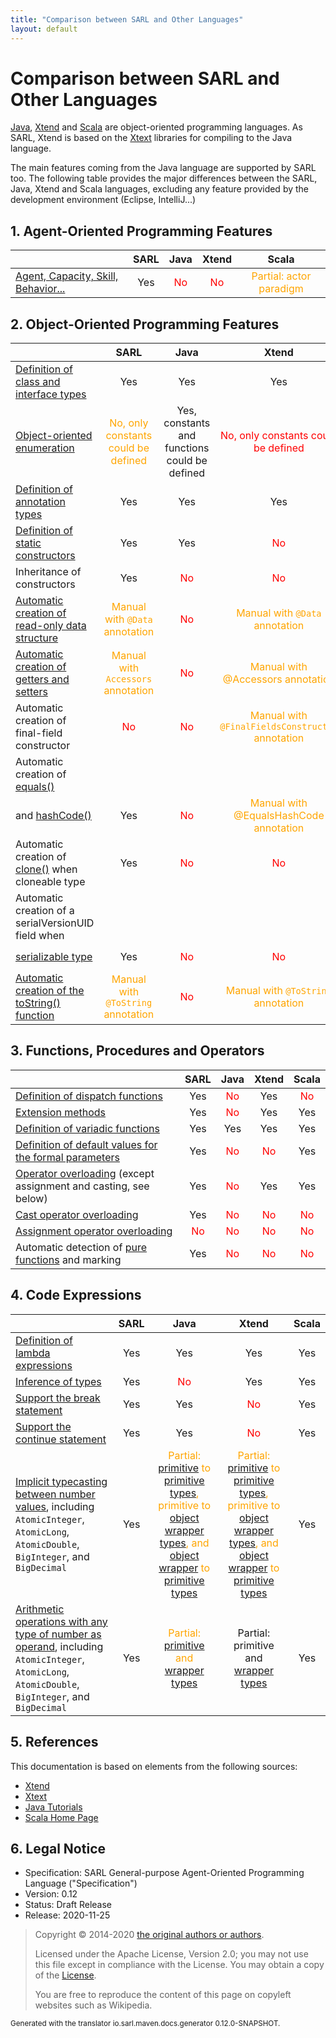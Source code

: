 ```yaml
---
title: "Comparison between SARL and Other Languages"
layout: default
---
```


# Comparison between SARL and Other Languages

<a href="https://en.wikipedia.org/wiki/Java_(programming_language)">Java</a>, [Xtend](https://www.eclipse.org/xtend/) and
[Scala](http://scala-lang.org/) are object-oriented programming languages.
As SARL, Xtend is based on the [Xtext](https://www.eclipse.org/Xtext/) libraries for compiling to the Java language.

The main features coming from the Java language are supported by SARL too. The following table provides the major
differences between the SARL, Java, Xtend and Scala languages, excluding any feature provided by the development
environment (Eclipse, IntelliJ...)

## 1. Agent-Oriented Programming Features

|                                                                               |SARL |Java|Xtend| Scala                   |
|:----------------------------------------------------------------------------- |:---:|:--:|:---:|:-----------------------:|
| [Agent, Capacity, Skill, Behavior...](../index.html#agent-oriented-programming) | Yes | <span style="color: red;">No</span> | <span style="color: red;">No</span>  | <span style="color: orange;">Partial: actor paradigm</span> |



## 2. Object-Oriented Programming Features

|                                                                               |SARL |Java|Xtend| Scala                   |
|:----------------------------------------------------------------------------- |:---:|:--:|:---:|:-----------------------:|
| [Definition of class and interface types](./OOP.html)                           | Yes |Yes | Yes | Yes                     |
| [Object-oriented enumeration](./OOP.html#enumeration)                           | <span style="color: orange;">No, only constants could be defined</span> | Yes, constants and functions could be defined | <span style="color: red;">No, only constants could be defined</span> | Yes, constants and functions could be defined |
| [Definition of annotation types](./OOP.html#annotation-type)                    | Yes |Yes | Yes | Yes                     |
| [Definition of static constructors](./OOP.html#static-constructor-definition)   | Yes | Yes | <span style="color: red;">No</span> | <span style="color: orange;">See companion object</span> |
| Inheritance of constructors                                                   | Yes | <span style="color: red;">No</span> | <span style="color: red;">No</span> | <span style="color: red;">No</span> |
| [Automatic creation of read-only data structure](./general/ActiveAnnotations.html#data) | <span style="color: orange;">Manual with `@Data` annotation</span> | <span style="color: red;">No</span> | <span style="color: orange;">Manual with `@Data` annotation</span>| <span style="color: red;">No</span> |
| [Automatic creation of getters and setters](./general/ActiveAnnotations.html#accessors) | <span style="color: orange;">Manual with `Accessors` annotation</span> | <span style="color: red;">No</span> | <span style="color: orange;">Manual with @Accessors annotation</span> | Yes |
| Automatic creation of final-field constructor                                  | <span style="color: red;">No</span> | <span style="color: red;">No</span> | <span style="color: orange;">Manual with `@FinalFieldsConstructor` annotation</span> | <span style="color: red;">No</span> |
| Automatic creation of [equals()](https://docs.oracle.com/javase/8/docs/api/java/lang/Object.html#equals-java.lang.Object-)
            and [hashCode()](https://docs.oracle.com/javase/8/docs/api/java/lang/Object.html#hashCode--) | Yes | <span style="color: red;">No</span> | <span style="color: orange;">Manual with @EqualsHashCode annotation</span> | Yes, see case class |
| Automatic creation of [clone()](https://docs.oracle.com/javase/8/docs/api/java/lang/Object.html#clone--) when cloneable type | Yes | <span style="color: red;">No</span> | <span style="color: red;">No</span> | Yes |
| Automatic creation of a serialVersionUID field when
        [serializable type](https://docs.oracle.com/javase/8/docs/api/java/io/Serializable.html) | Yes | <span style="color: red;">No</span> | <span style="color: red;">No</span> | <span style="color: orange;">Manual with `@SerialVersionUID`</span> |
| [Automatic creation of the toString() function](./general/ActiveAnnotations.html#tostring) | <span style="color: orange;">Manual with `@ToString` annotation</span> | <span style="color: red;">No</span> | <span style="color: orange;">Manual with `@ToString` annotation</span> | Yes, see case class |



## 3. Functions, Procedures and Operators

|                                                                               |SARL |Java|Xtend| Scala                   |
|:----------------------------------------------------------------------------- |:---:|:--:|:---:|:-----------------------:|
| [Definition of dispatch functions](./general/FuncDecls.html#7-dispatch-function) | Yes | <span style="color: red;">No</span> | Yes | <span style="color: red;">No</span> |
| [Extension methods](./general/Extension.html) | Yes | <span style="color: red;">No</span> | Yes | Yes |
| [Definition of variadic functions](./general/FuncDecls.html#variadic-function) | Yes | Yes | Yes | Yes |
| [Definition of default values for the formal parameters](./general/FuncDecls.html#default-value-for-the-formal-parameters) | Yes | <span style="color: red;">No</span> | <span style="color: red;">No</span> | Yes |
| [Operator overloading](./general/Operators.html#operator-overloading) (except assignment and casting, see below) | Yes | <span style="color: red;">No</span> | Yes | Yes |
| [Cast operator overloading](./general/Cast.html) | Yes | <span style="color: red;">No</span> | <span style="color: red;">No</span> | <span style="color: red;">No</span> |
| [Assignment operator overloading](./general/Operators.html) | <span style="color: red;">No</span> | <span style="color: red;">No</span> | <span style="color: red;">No</span> | <span style="color: red;">No</span> |
| Automatic detection of [pure functions](http://download.eclipse.org/modeling/tmf/xtext/javadoc/2.9/org/eclipse/xtext/xbase/lib/Pure.html) and marking | Yes | <span style="color: red;">No</span> | <span style="color: red;">No</span> | <span style="color: red;">No</span> |



## 4. Code Expressions

|                                                                               |SARL |Java|Xtend| Scala                   |
|:----------------------------------------------------------------------------- |:---:|:--:|:---:|:-----------------------:|
| [Definition of lambda expressions](./general/Lambda.html) | Yes | Yes | Yes | Yes |
| [Inference of types](./general/VarDecls.html#typing) | Yes | <span style="color: red;">No</span> | Yes | Yes |
| [Support the break statement](./general/LoopExpression.html#breaking-a-loop) | Yes | Yes | <span style="color: red;">No</span> | Yes |
| [Support the continue statement](./general/LoopExpression.html#jump-to-the-next-iteration) | Yes | Yes | <span style="color: red;">No</span> | Yes |
| [Implicit typecasting between number values](./general/Cast.html#implicit-conversions), including `AtomicInteger`, `AtomicLong`, `AtomicDouble`, `BigInteger`, and `BigDecimal` | Yes | <span style="color: orange;">Partial: [primitive](./general/Types.html#primitive-types) to [primitive types](./general/Types.html#primitive-types), primitive to [object wrapper types](./general/Types.html#primitive-types), and [object wrapper](./general/Types.html#primitive-types) to [primitive types](./general/Types.html#primitive-types)</span> | <span style="color: orange;">Partial: [primitive](./general/Types.html#primitive-types) to [primitive types](./general/Types.html#primitive-types), primitive to [object wrapper types](./general/Types.html#primitive-types), and [object wrapper](./general/Types.html#primitive-types) to [primitive types](./general/Types.html#primitive-types)</span> | Yes |
| [Arithmetic operations with any type of number as operand](./general/Operators.html), including `AtomicInteger`, `AtomicLong`, `AtomicDouble`, `BigInteger`, and `BigDecimal` | Yes | <span style="color: orange;">Partial: [primitive](./general/Types.html#primitive-types) and [wrapper types](./general/Types.html#primitive-types) | Partial: primitive and [wrapper types](./general/Types.html#primitive-types) | Yes |



## 5. References

This documentation is based on elements from the following sources:

* [Xtend](https://www.eclipse.org/xtend/documentation.html)
* [Xtext](https://www.eclipse.org/Xtext/documentation.html)
* [Java Tutorials](https://docs.oracle.com/javase/tutorial/)
* [Scala Home Page](https://www.scala-lang.org/)



## 6. Legal Notice

* Specification: SARL General-purpose Agent-Oriented Programming Language ("Specification")
* Version: 0.12
* Status: Draft Release
* Release: 2020-11-25

> Copyright &copy; 2014-2020 [the original authors or authors](http://www.sarl.io/about/index.html).
>
> Licensed under the Apache License, Version 2.0;
> you may not use this file except in compliance with the License.
> You may obtain a copy of the [License](http://www.apache.org/licenses/LICENSE-2.0).
>
> You are free to reproduce the content of this page on copyleft websites such as Wikipedia.

<small>Generated with the translator io.sarl.maven.docs.generator 0.12.0-SNAPSHOT.</small>
